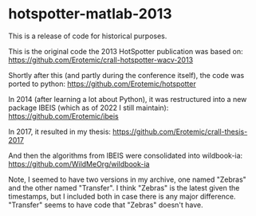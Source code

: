 # hotspotter-matlab-2013

This is a release of code for historical purposes. 

This is the original code the 2013 HotSpotter publication was based on: 
https://github.com/Erotemic/crall-hotspotter-wacv-2013

Shortly after this (and partly during the conference itself), the code was
ported to python:
https://github.com/Erotemic/hotspotter

In 2014 (after learning a lot about Python), it was restructured into a new
package IBEIS (which as of 2022 I still maintain):
https://github.com/Erotemic/ibeis

In 2017, it resulted in my thesis:
https://github.com/Erotemic/crall-thesis-2017

And then the algorithms from IBEIS were consolidated into wildbook-ia:
https://github.com/WildMeOrg/wildbook-ia


Note, I seemed to have two versions in my archive, one named "Zebras" and the
other named "Transfer". I think "Zebras" is the latest given the timestamps,
but I included both in case there is any major difference. "Transfer" seems
to have code that "Zebras" doesn't have.
